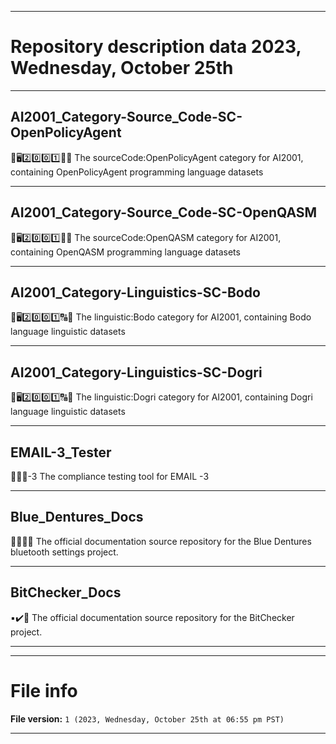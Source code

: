 
***

# Repository description data 2023, Wednesday, October 25th

---

## AI2001_Category-Source_Code-SC-OpenPolicyAgent

🧠️🖥️2️⃣️0️⃣️0️⃣️1️⃣️💾️📜️ The sourceCode:OpenPolicyAgent category for AI2001, containing OpenPolicyAgent programming language datasets

---

## AI2001_Category-Source_Code-SC-OpenQASM

🧠️🖥️2️⃣️0️⃣️0️⃣️1️⃣️💾️📜️ The sourceCode:OpenQASM category for AI2001, containing OpenQASM programming language datasets

---

## AI2001_Category-Linguistics-SC-Bodo

🧠️🖥️2️⃣️0️⃣️0️⃣️1️⃣️🔠️🔢️ The linguistic:Bodo category for AI2001, containing Bodo language linguistic datasets

---

## AI2001_Category-Linguistics-SC-Dogri

🧠️🖥️2️⃣️0️⃣️0️⃣️1️⃣️🔠️🔢️ The linguistic:Dogri category for AI2001, containing Dogri language linguistic datasets

---

## EMAIL-3_Tester

🚧️🚨️📧️-3 The compliance testing tool for EMAIL -3

---

## Blue_Dentures_Docs

🔷️🦷️📶️📖️ The official documentation source repository for the Blue Dentures bluetooth settings project.

---

## BitChecker_Docs

▪️✔️📖️ The official documentation source repository for the BitChecker project.

---

***

# File info

**File version:** `1 (2023, Wednesday, October 25th at 06:55 pm PST)`

***

